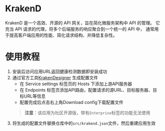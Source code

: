 # KrakenD

KrakenD 是一个高效、开源的 API 网关，旨在简化微服务架构中 API 的管理。
它充当 API 请求的代理，将多个后端服务的响应聚合到一个统一的 API 中，
通常用于提高客户端应用的性能、简化请求结构、并降低复杂性。

# 使用教程

1. 安装后访问应用URL返回健康检测数据即安装成功
2. 通过官方工具[KrakenDesigner](https://designer.krakend.io) 生成配置文件
    - 在 Service settings 标签页的 Hosts 下添加上游API服务器
    - 在 Endpoints 标签页添加API路由，配置请求的源URL、目标服务器、目标URL等信息
    - 配置完成后点击右上角Download config下载配置文件
    > **注意**：该应用为社区开源版，带有`Enterprise`标签的功能无法使用
3. 将生成的配置文件替换仓库中的`src/krakend.json`文件，然后重建应用生效